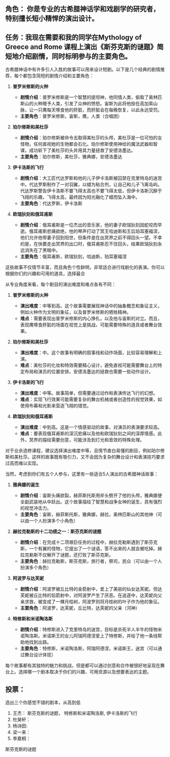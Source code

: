 ## 角色： 你是专业的古希腊神话学和戏剧学的研究者，特别擅长短小精悍的演出设计。

## 任务：我现在需要和我的同学在Mythology of Greece and Rome 课程上演出《斯芬克斯的谜题》简短地介绍剧情，同时标明参与的主要角色。





古希腊神话中有许多引人入胜的故事可以用来设计短剧。以下是几个经典的剧情推荐，每个都包含简短的剧情介绍和主要角色：

1. **普罗米修斯的火种**
   - **剧情介绍**：普罗米修斯是一个智慧的提坦神，他同情人类，偷取了奥林匹斯山的火种赠予人类，引发了众神的愤怒。宙斯为此将他拴在高加索山脉，让一只鹰每天啄食他的肝脏，而肝脏会在每晚恢复，以此永远受罚。
   - **主要角色**：普罗米修斯，宙斯，鹰，人类（合唱团）

2. **珀尔修斯和美杜莎**
   - **剧情介绍**：珀尔修斯被命令去取得美杜莎的头颅，美杜莎是一位可怕的女怪物，任何直视她的生物都会石化。珀尔修斯使用神给的魔法武器和智谋，成功斩下了美杜莎的头并用其力量拯救了安德洛墨达。
   - **主要角色**：珀尔修斯，美杜莎，雅典娜，安德洛墨达

3. **伊卡洛斯的飞行**
   - **剧情介绍**：大工匠代达罗斯和他的儿子伊卡洛斯被囚禁在克里特岛的迷宫中。代达罗斯制作了一对羽翼，以蜡为粘合剂，让自己和儿子飞离岛屿。代达罗斯警告伊卡洛斯不要飞得太高也不要飞得太低，但伊卡洛斯沉醉于飞翔的乐趣，飞得太高，最终因为阳光融化了蜡而坠入海中。
   - **主要角色**：代达罗斯，伊卡洛斯

4. **欧瑞狄刻和俄耳甫斯**
   - **剧情介绍**：俄耳甫斯是一位杰出的音乐家，他的妻子欧瑞狄刻因蛇咬而早逝。俄耳甫斯悲痛欲绝，他的琴声打动了冥王哈迪斯和王后珀耳塞福涅，他们允许他带妻子回到阳世，但条件是在出冥界之前不得回头一望。不幸的是，在快要走出冥界的出口时，俄耳甫斯忍不住回头，结果欧瑞狄刻永远消失在了黑暗中。
   - **主要角色**：俄耳甫斯，欧瑞狄刻，哈迪斯，珀耳塞福涅

这些故事不仅情节丰富，而且角色个性鲜明，非常适合进行戏剧化的表演。你可以根据你们的兴趣和可用的道具，选择最合



从专业角度来看，每个剧目的演出难度和难点各有不同：

1. **普罗米修斯的火种**
   - **演出难度**：中等到高。这个故事需要展现神话中的抽象概念和象征主义，例如火种作为文明的象征，以及普罗米修斯的牺牲精神。
   - **难点**：需要表现出普罗米修斯的内心挣扎，以及他与宙斯的对立。而且，表现鹰啄食肝脏的场面在视觉上是挑战，可能需要特殊的道具或者舞台效果。

2. **珀尔修斯和美杜莎**
   - **演出难度**：中。这个故事有明确的叙事线和动作场面，比较容易理解和上演。
   - **难点**：美杜莎的化妆和特效需要精心设计，避免直视可能需要舞台上的特定布局和演员的位置安排。安德洛墨达的拯救也需要一些动作设计。

3. **伊卡洛斯的飞行**
   - **演出难度**：中等。故事简单，但需要通过动作和表演传达飞行的幻想。
   - **难点**：实现飞行效果可能需要复杂的舞台机械或者创造性的视觉效果，如使用布幕和光影来营造飞翔的错觉。

4. **欧瑞狄刻和俄耳甫斯**
   - **演出难度**：中到高。这是一个情感驱动的故事，对演员的表演要求较高。
   - **难点**：要表现俄耳甫斯的深沉悲痛以及他和欧瑞狄刻之间的深厚情感。此外，冥界的描绘需要创意，可能涉及到灯光和音效的特殊处理。

对于业余选修课程，建议选择演出难度中等，且情节直白易懂的剧目，例如珀尔修斯和美杜莎。这样的故事既有吸引力，又不会因为复杂的舞台设计和表演技巧要求过高而难以实现。



当然，考虑到你们有五个人参与，这里有一些适合5人演出的古希腊神话故事：

1. **雅典娜的诞生**
   - **剧情介绍**：宙斯头痛欲裂，赫菲斯托斯用斧头劈开了他的头颅，雅典娜便全副武装地从中跃出。这个故事描绘了智慧和战争女神的诞生，具有强烈的视觉冲击力。
   - **主要角色**：宙斯，赫菲斯托斯，雅典娜，赫拉，奥林匹斯山的其他神（可以由一个人扮演多个小角色）

2. **赫拉克勒斯的十二功绩之一：斯芬克斯的谜题**
   - **剧情介绍**：在完成十二项艰巨任务的过程中，赫拉克勒斯遇到了斯芬克斯，一个有翼的怪物，它提出了一个谜语，答不出来的人就会被吃掉。赫拉克勒斯不仅解开了谜题，还打败了斯芬克斯。
   - **主要角色**：赫拉克勒斯，斯芬克斯，旅行者，祭司，民众（可以由一个人扮演多个角色）

3. **阿波罗与达芙妮**
   - **剧情介绍**：阿波罗被丘比特的金箭射中，爱上了美丽的仙女达芙妮。但达芙妮被丘比特的铅箭射中，对阿波罗产生了厌恶。在追逐中，达芙妮向父亲求救，被变成了一棵月桂树，阿波罗则将月桂树的叶子作为他的象征。
   - **主要角色**：阿波罗，达芙妮，丘比特，达芙妮的父亲（河神）

4. **特修斯和米诺陶洛斯**
   - **剧情介绍**：特修斯进入了克里特岛的迷宫，目标是杀死半人半牛的怪物米诺陶洛斯。米诺斯王的女儿阿瑞阿德涅爱上了特修斯，并给了他一条线帮助他找到出路。
   - **主要角色**：特修斯，米诺陶洛斯，阿瑞阿德涅，米诺斯王，迷宫（可以通过舞台设计体现）

每个故事都有其独特的魅力和挑战，但是都可以通过创意和合作被很好地呈现在舞台上。选择哪一个剧本取决于你们的兴趣、可用资源以及想要表达的主题。



## 投票：

选出三个你感觉不错的剧本，从高到低

1. 王杰： 斯芬克斯的谜题， 特修斯和米诺陶洛斯, 伊卡洛斯的飞行
2. 杜昊轩：
3. 杨诗田:
4. 梁一来：
5. 李嘉桐：



斯芬克斯的谜题